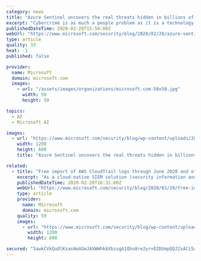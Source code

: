 ```yaml
---
category: news
title: "Azure Sentinel uncovers the real threats hidden in billions of low fidelity signals"
excerpt: "Cybercrime is as much a people problem as it is a technology problem. To respond effectively, the defender community must harness machine learning to compliment the strengths of people. This is the philosophy that undergirds Azure Sentinel. Azure Sentinel is a cloud-native SIEM that exploits machine learning techniques to empower security ..."
publishedDateTime: 2020-02-20T15:50:00Z
webUrl: "https://www.microsoft.com/security/blog/2020/02/20/azure-sentinel-uncovers-real-threats-hidden-billions-low-fidelity-signals/"
type: article
quality: 33
heat: -1
published: false

provider:
  name: Microsoft
  domain: microsoft.com
  images:
    - url: "/assets/images/organizations/microsoft.com-50x50.jpg"
      width: 50
      height: 50

topics:
  - AI
  - Microsoft AI

images:
  - url: "https://www.microsoft.com/security/blog/wp-content/uploads/2020/02/Azure-Sentinel-uncovers-the-real-threats-FB.jpg"
    width: 1200
    height: 600
    title: "Azure Sentinel uncovers the real threats hidden in billions of low fidelity signals"

related:
  - title: "Free import of AWS CloudTrail logs through June 2020 and other exciting Azure Sentinel updates"
    excerpt: "As a cloud-native SIEM solution (security information and event management), Azure Sentinel uses artificial intelligence (AI) and automation to help address these challenges. Azure Sentinel empowers SecOps teams to be more efficient and effective at responding to threats in the cloud, on-premises, and beyond. Our innovation continues ..."
    publishedDateTime: 2020-02-20T16:31:00Z
    webUrl: "https://www.microsoft.com/security/blog/2020/02/20/free-import-of-aws-cloudtrail-logs-through-june-2020-and-other-exciting-azure-sentinel-updates/"
    type: article
    provider:
      name: Microsoft
      domain: microsoft.com
    quality: 59
    images:
      - url: "https://www.microsoft.com/security/blog/wp-content/uploads/2020/02/Azure-Sentinel-updates-FB.jpg"
        width: 1200
        height: 600

secured: "SawkCVkQuOlKsasHwUGmJAXWWhkbXbzugA1Qho8re2yr+D2DUmpQQJ2sACi5ayCzjY4zZhl8PfOrU7eyGsxhEvvG18Uauh3HF+NsAWtshEv8oFDyE9sSq+fJIi8GOefzTyvn6EmEZaf5bHIaIC88ekRT6hD/EfITdJUJtiFkOvH7n6pgz2mdtR08Pb1yGTs9HO1IzZ13VyuMtLYF2krfVHEr+gA60ZPmhDUkyMbc/wqkjW+GOO9JyyDE6G3A9qMY3RNxoS9Dju4zAfD+vQ7WZKVdNFQV2tRtJBcPxeoYcOnkNyo6pldL/60uzIWoEm18;61W02o7H4W8KDrELDumNkQ=="
---
```


